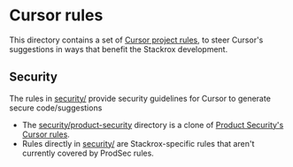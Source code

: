# Cursor rules

This directory contains a set of [Cursor project rules](https://docs.cursor.com/en/context/rules#project-rules), to steer Cursor's suggestions in ways that benefit the Stackrox development.

## Security

The rules in [security/](security/) provide security guidelines for Cursor to generate secure code/suggestions

- The [security/product-security](security/product-security/) directory is a clone of [Product Security's Cursor rules](https://gitlab.cee.redhat.com/product-security/security-cursor-rules).
- Rules directly in [security/](security/) are Stackrox-specific rules that aren't currently covered by ProdSec rules.
